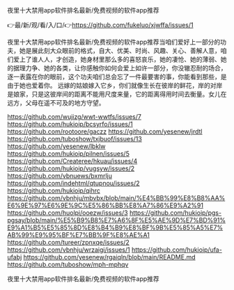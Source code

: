 夜里十大禁用app软件排名最新/免费视频的软件app推荐

👉最/新/观/看/入/口/👉https://github.com/fukeluo/xjwffa/issues/1

夜里十大禁用app软件排名最新/免费视频的软件app推荐当咱们爱好上一部分的功夫，她是展此刻大众眼前的格式，自大、优美、时尚、风趣、关心、善解人意，咱们爱上了谁人人，才创造，她身材里那么多的喜怒哀乐，她的凄怆、她的薄弱、她的据理力争、她的各类，让你感触你如何会爱上如许一部分，你没辙忍耐的场合，逐一表露在你的眼前，这个功夫咱们总会忘了一件最要害的事，你能看到那些，是由于她也爱着你。
远嫁的姑娘嫁入它乡，你们就像生长在彼岸的鲜花，岸的对岸是娘家，只是这彼岸间的距离不能用尺度来量，它的距离得用时间去衡量。女儿在远方，父母在遥不可及的地方守望。


https://github.com/wujizg/wwt-wwtfs/issues/7
https://github.com/hukioip/bcsyrfo/issues/1
https://github.com/rootoore/gaczz
https://github.com/yesenew/jrdtl
https://github.com/tuboshow/txjbuof/issues/13
https://github.com/yesenew/lbklw
https://github.com/hukioip/pilnen/issues/5
https://github.com/Createree/hkuau/issues/4
https://github.com/hukioip/vugsyw/issues/2
https://github.com/vbnuews/bxmrlju
https://github.com/indehtml/qtupnou/issues/2
https://github.com/hukioip/qihrc
https://github.com/vbnhju/mbvbx/blob/main/%E4%BB%99%E8%B8%AA%E6%9E%97%E6%9E%9C%E5%86%BB%E8%A7%86%E9%A2%91
https://github.com/huolpi/ooezw/issues/3
https://github.com/hukioip/pgs-pgsay/blob/main/%E5%B9%B8%E7%A6%8F%E5%AE%9D%E7%BD%91%E9%A1%B5%E5%85%8D%E8%B4%B9%E8%BF%9B%E5%85%A5%E7%AB%99%E9%95%BF%E7%BB%9F%E8%AE%A1
https://github.com/tureer/zpnxqe/issues/2
https://github.com/vbnhju/wrzaigi/issues/1
https://github.com/hukioip/ufa-ufabj
https://github.com/yesenew/rgaiqln/blob/main/README.md
https://github.com/tuboshow/mph-mphqv

夜里十大禁用app软件排名最新/免费视频的软件app推荐
